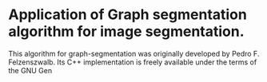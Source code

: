 # Application of Graph segmentation algorithm for image segmentation.

This algorithm for graph-segmentation was originally developed by Pedro F. Felzenszwalb. Its C++ implementation is freely available under the terms of the GNU Gen